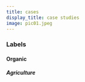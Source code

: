 ```yaml
---
title: cases
display_title: case studies
image: pic01.jpeg
---
```

<section>
	<h3 class="major">Labels</h3>
    <p> </p>
    <!-- <hr /> -->
</section>

<section>
	<h4 class="major">Organic</h4>
	<h5 class="major">Agriculture</h5>
    <p> </p>
    <!-- <hr /> -->
</section>